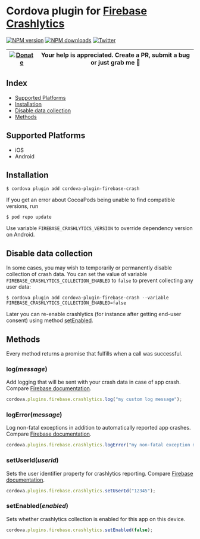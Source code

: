 # Cordova plugin for [Firebase Crashlytics](https://firebase.google.com/docs/crashlytics/)
[![NPM version][npm-version]][npm-url] [![NPM downloads][npm-downloads]][npm-url] [![Twitter][twitter-follow]][twitter-url]

| [![Donate](https://www.paypalobjects.com/en_US/i/btn/btn_donateCC_LG.gif)][donate-url] | Your help is appreciated. Create a PR, submit a bug or just grab me :beer: |
|-|-|

## Index

<!-- MarkdownTOC levels="2" autolink="true" -->

- [Supported Platforms](#supported-platforms)
- [Installation](#installation)
- [Disable data collection](#disable-data-collection)
- [Methods](#methods)

<!-- /MarkdownTOC -->

## Supported Platforms

- iOS
- Android

## Installation

    $ cordova plugin add cordova-plugin-firebase-crash

If you get an error about CocoaPods being unable to find compatible versions, run
    
    $ pod repo update

Use variable `FIREBASE_CRASHLYTICS_VERSION` to override dependency version on Android.

## Disable data collection
In some cases, you may wish to temporarily or permanently disable collection of crash data. You can set the value of variable `FIREBASE_CRASHLYTICS_COLLECTION_ENABLED` to `false` to prevent collecting any user data:

    $ cordova plugin add cordova-plugin-firebase-crash --variable FIREBASE_CRASHLYTICS_COLLECTION_ENABLED=false

Later you can re-enable crashlytics (for instance after getting end-user consent) using method [setEnabled](#setenabledenabled).

## Methods
Every method returns a promise that fulfills when a call was successful.

### log(_message_)
Add logging that will be sent with your crash data in case of app crash. Compare [Firebase documentation](https://firebase.google.com/docs/crashlytics/customize-crash-reports?authuser=0#add_custom_log_messages).
```js
cordova.plugins.firebase.crashlytics.log("my custom log message");
```

### logError(_message_)
Log non-fatal exceptions in addition to automatically reported app crashes. Compare [Firebase documentation](https://firebase.google.com/docs/crashlytics/customize-crash-reports?authuser=0#log_non-fatal_exceptions).
```js
cordova.plugins.firebase.crashlytics.logError("my non-fatal exception message");
```

### setUserId(_userId_)
Sets the user identifier property for crashlytics reporting. Compare [Firebase documentation](https://firebase.google.com/docs/crashlytics/customize-crash-reports?authuser=0#set_user_identifiers).
```js
cordova.plugins.firebase.crashlytics.setUserId("12345");
```

### setEnabled(_enabled_)
Sets whether crashlytics collection is enabled for this app on this device.
```js
cordova.plugins.firebase.crashlytics.setEnabled(false);
```

[npm-url]: https://www.npmjs.com/package/cordova-plugin-firebase-crash
[npm-version]: https://img.shields.io/npm/v/cordova-plugin-firebase-crash.svg
[npm-downloads]: https://img.shields.io/npm/dm/cordova-plugin-firebase-crash.svg
[twitter-url]: https://twitter.com/chemerisuk
[twitter-follow]: https://img.shields.io/twitter/follow/chemerisuk.svg?style=social&label=Follow%20me
[donate-url]: https://www.paypal.com/cgi-bin/webscr?cmd=_s-xclick&hosted_button_id=JSR75ZMVB5NRU&source=url